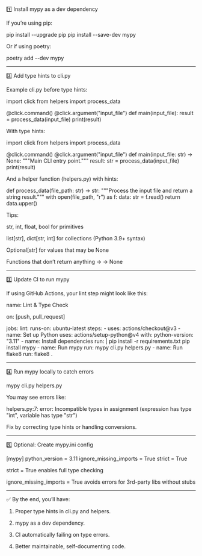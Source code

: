 1️⃣ Install mypy as a dev dependency

If you’re using pip:

pip install --upgrade pip
pip install --save-dev mypy

Or if using poetry:

poetry add --dev mypy


---

2️⃣ Add type hints to cli.py

Example cli.py before type hints:

import click
from helpers import process_data

@click.command()
@click.argument("input_file")
def main(input_file):
    result = process_data(input_file)
    print(result)

With type hints:

import click
from helpers import process_data

@click.command()
@click.argument("input_file")
def main(input_file: str) -> None:
    """Main CLI entry point."""
    result: str = process_data(input_file)
    print(result)

And a helper function (helpers.py) with hints:

def process_data(file_path: str) -> str:
    """Process the input file and return a string result."""
    with open(file_path, "r") as f:
        data: str = f.read()
    return data.upper()

Tips:

str, int, float, bool for primitives

list[str], dict[str, int] for collections (Python 3.9+ syntax)

Optional[str] for values that may be None

Functions that don’t return anything → -> None



---

3️⃣ Update CI to run mypy

If using GitHub Actions, your lint step might look like this:

name: Lint & Type Check

on: [push, pull_request]

jobs:
  lint:
    runs-on: ubuntu-latest
    steps:
      - uses: actions/checkout@v3
      - name: Set up Python
        uses: actions/setup-python@v4
        with:
          python-version: "3.11"
      - name: Install dependencies
        run: |
          pip install -r requirements.txt
          pip install mypy
      - name: Run mypy
        run: mypy cli.py helpers.py
      - name: Run flake8
        run: flake8 .


---

4️⃣ Run mypy locally to catch errors

mypy cli.py helpers.py

You may see errors like:

helpers.py:7: error: Incompatible types in assignment (expression has type "int", variable has type "str")

Fix by correcting type hints or handling conversions.


---

5️⃣ Optional: Create mypy.ini config

[mypy]
python_version = 3.11
ignore_missing_imports = True
strict = True

strict = True enables full type checking

ignore_missing_imports = True avoids errors for 3rd-party libs without stubs



---

✅ By the end, you’ll have:

1. Proper type hints in cli.py and helpers.


2. mypy as a dev dependency.


3. CI automatically failing on type errors.


4. Better maintainable, self-documenting code.




